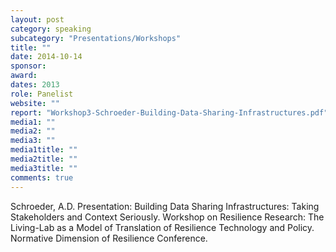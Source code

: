 ```yaml
---
layout: post
category: speaking
subcategory: "Presentations/Workshops"
title: ""
date: 2014-10-14
sponsor:
award:
dates: 2013
role: Panelist
website: ""
report: "Workshop3-Schroeder-Building-Data-Sharing-Infrastructures.pdf"
media1: ""
media2: ""
media3: ""
media1title: ""
media2title: ""
media3title: ""
comments: true
---
```


Schroeder, A.D. Presentation: Building Data Sharing Infrastructures: Taking Stakeholders and Context Seriously. Workshop on Resilience Research: The Living-Lab as a Model of Translation of Resilience Technology and Policy. Normative Dimension of Resilience Conference.
